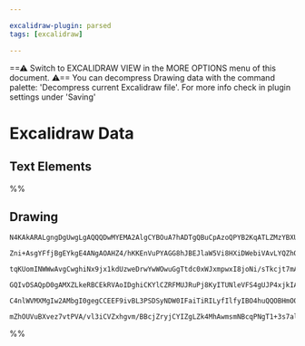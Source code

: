 ```yaml
---

excalidraw-plugin: parsed
tags: [excalidraw]

---
```

==⚠  Switch to EXCALIDRAW VIEW in the MORE OPTIONS menu of this document. ⚠== You can decompress Drawing data with the command palette: 'Decompress current Excalidraw file'. For more info check in plugin settings under 'Saving'


# Excalidraw Data
## Text Elements
%%
## Drawing
```compressed-json
N4KAkARALgngDgUwgLgAQQQDwMYEMA2AlgCYBOuA7hADTgQBuCpAzoQPYB2KqATLZMzYBXUtiRoIACyhQ4zZAHoFAc0JRJQgEYA6bGwC2CgF7N6hbEcK4OCtptbErHALRY8RMpWdx8Q1TdIEfARcZgRmBShcZQUebQBWbR4aOiCEfQQOKGZuAG1wMFAwYogSbggAdWJJACEAaWxnbAA5OuUADQ4aqB4ANR5SABYalOLIWERywOwojmVg0ZLMbmcA

Zni+AsgYFfjBgEYkgE4ANgAOAHZ4/hKKEnVuPYAGG8hJBEJlaW5Vi8HXiDWebiVAvLYQZhQUhsADWCAAwmx8GxSOUAMT7BCYzGLSCaXDYGHKaFCDjERHI1ESKHWZhwXCBLK4iAAM0I+HwAGVYAsJIIPMzIdC4RV7pJuJsxhCobCENyYLz0PyygCSV8OOEcmh9gC2PTsGodtqnmCpcThHAAJLELWoXIAXQBLPIGWt3A4Qg5AMIZKw5VwT2ZJLJGuY

tqKUomINWWwAvgCwghiNx9jx1kdUzweDrwYwWOwuGgTtdc0xWJxmpwxI8joNi/sTkcjt7mAARNJQJPcFkEMIAzTCMkAUWCGSyto9XvBQjgxFwneT2ouPAzVw2ZxXkpKRA4MPdnvwAORhK7aB7+DCBVj4EddFwcDg3PnIIj0HeGXKRC+UEWDEICAoGoCSJYNySRFF0RZKDoN/bAREZKBLU7fRuWFBFwKpdAMSxHDYPgzJEOQoDCXNUkwMpcoaQ4Ok

GQIvDSAQpD0gAMXZLkeRBCEkRVAoIDghiCKYlCZRFMUJRuPj8KyITUNleVFS4gUJP4xjkIAJWEdVNRTZSpMI9IAHl9UNFMTV0gTpOQ5jOCgZjcH0dkjVQEsShUwSrJszlCCMEEeFNSA3Ms9IABUsCgABBL9C3QYIWR/czVPSJ9SAihi2Aod5cEXVBJ0PXjAv0/QhzJcK0oykJssBMr6MS/RSuhChgvgTjQN/ZhsGhDl2m4E5fgk9rOvwABNHqm20

C4nlWVMXMgIw2AMbgI0gegCCEEF9ivBL3PSDSyNDW0IFaiTiRILyfIlfyIBO4huQQOBHmO0gSAAWTYYgEGK3BNGCbLzz7XjropCC0CWiAaiRSrSGUfEAApswuaheH2BGkZRp4EgASmZNSEGUT0GSmaHcDh1YXl4UnEbTMn0fiLHNvyvTZLhIyoALCcDwk517IQHHfSeuZFvBTIvp+7goTWgFsCIe60HFhAAQ4bmxdICXwWEKAdxBOX6ZKOwACsEB

mZhOUVuBXvez7vtPVA/vl3iCVZxhgvm/BBcjZryjCYIZgLZk4MhAwmsmNBcqPNgT1+3s7alfBQgin2nZd/cOSvcB4zoNlgnDa9YyAA==
```
%%